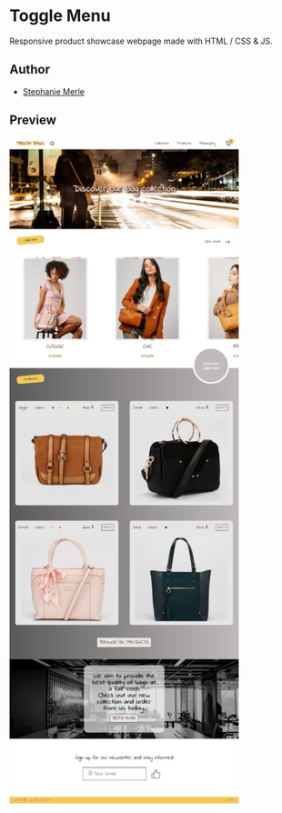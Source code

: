 # Toggle Menu

Responsive product showcase webpage made with HTML / CSS & JS.

## Author

- [Stephanie Merle](https://github.com/Stephanie-Merle)

## Preview

<div style="display:flex; margin:auto">
<img src="./Readme/vitrine_desktop.jpg" width="80%" height="80%" title="wide-screen">
</div>
